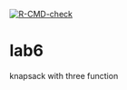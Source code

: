  <!-- badges: start -->
  [![R-CMD-check](https://github.com/Hammu144/lab6/actions/workflows/R-CMD-check.yaml/badge.svg)](https://github.com/Hammu144/lab6/actions/workflows/R-CMD-check.yaml)
  <!-- badges: end -->



# lab6
knapsack with three function
